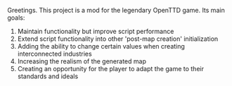 Greetings. This project is a mod for the legendary OpenTTD game. 
Its main goals:
 1) Maintain functionality but improve script performance
 2) Extend script functionality into other 'post-map creation' initialization
 3) Adding the ability to change certain values when creating interconnected industries
 4) Increasing the realism of the generated map
 5) Creating an opportunity for the player to adapt the game to their standards and ideals
